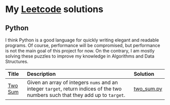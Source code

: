 # My [Leetcode](https://leetcode.com/) solutions

## Python

I think Python is a good language for quickly writing elegant and readable programs.
Of course, performance will be compromised, but performance is not the main goal of this project for now.
On the contrary, I am mostly solving these puzzles to improve my knowledge in Algorithms and Data Structures.

Title | Description | Solution
:-- | :-- | :--
[Two Sum](https://leetcode.com/problems/two-sum/) | Given an array of integers `nums` and an integer `target`, return indices of the two numbers such that they add up to `target`. | [two_sum.py](./python/two-sum/two_sum.py)
